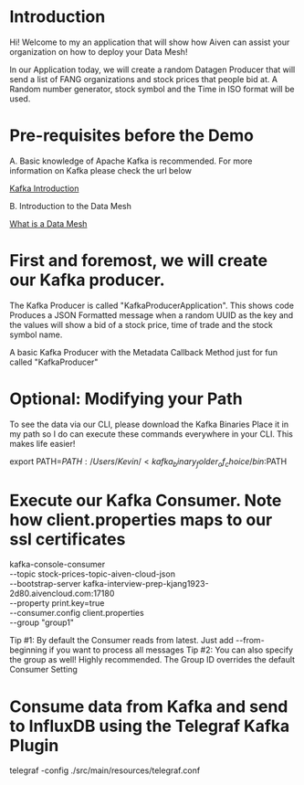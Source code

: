 # Introduction

Hi! Welcome to my an application that will show how Aiven can assist your organization on how
to deploy your Data Mesh!

In our Application today, we will create a random Datagen Producer that will send a list
of FANG organizations and stock prices that people bid at. A Random number generator, stock symbol
and the Time in ISO format will be used.

# Pre-requisites before the Demo

A. Basic knowledge of Apache Kafka is recommended. For more information on Kafka please check the url below

<a href="https://kafka.apache.org/" target="_blank">Kafka Introduction</a>

B. Introduction to the Data Mesh

<a href="https://developer.confluent.io/learn-kafka/data-mesh/intro/" target="_blank">What is a Data Mesh</a>

# First and foremost, we will create our Kafka producer.

The Kafka Producer is called "KafkaProducerApplication". This shows code Produces a JSON Formatted message when a random UUID as the
key and the values will show a bid of a stock price, time of trade and the stock symbol name.

A basic Kafka Producer with the Metadata Callback Method just for fun called "KafkaProducer"


# Optional: Modifying your Path
To see the data via our CLI, please download the Kafka Binaries
Place it in my path so I do can execute these commands everywhere in your CLI. This makes life easier!

export PATH=$PATH:/Users/Kevin/<kafka_binary_folder_of_choice/bin:$PATH


# Execute our Kafka Consumer. Note how client.properties maps to our ssl certificates


kafka-console-consumer \
--topic stock-prices-topic-aiven-cloud-json \
--bootstrap-server kafka-interview-prep-kjang1923-2d80.aivencloud.com:17180 \
--property print.key=true \
--consumer.config client.properties \
--group "group1"

Tip #1: By default the Consumer reads from latest. Just add --from-beginning if you want to process all messages
Tip #2: You can also specify the group as well! Highly recommended. The Group ID overrides the default Consumer Setting



# Consume data from Kafka and send to InfluxDB using the Telegraf Kafka Plugin

telegraf -config ./src/main/resources/telegraf.conf




